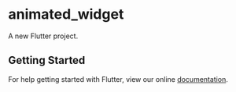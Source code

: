# animated_widget

A new Flutter project.

## Getting Started

For help getting started with Flutter, view our online
[documentation](https://flutter.io/).
